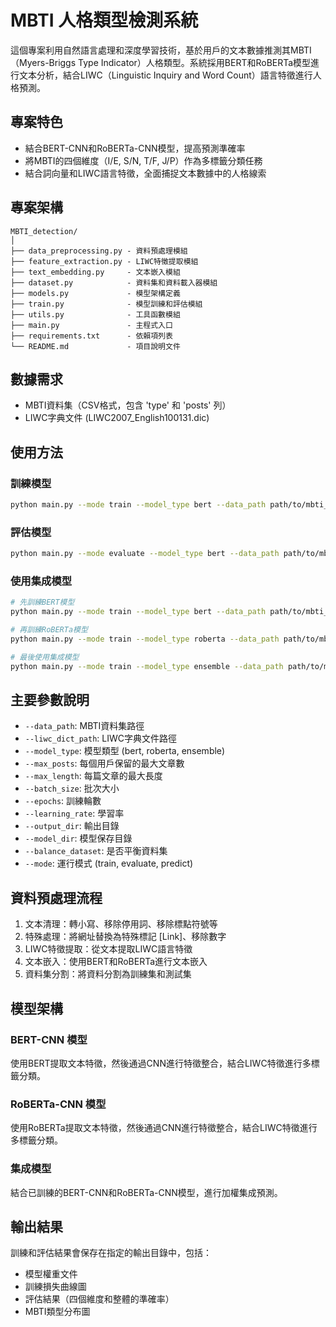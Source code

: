 # MBTI 人格類型檢測系統

這個專案利用自然語言處理和深度學習技術，基於用戶的文本數據推測其MBTI（Myers-Briggs Type Indicator）人格類型。系統採用BERT和RoBERTa模型進行文本分析，結合LIWC（Linguistic Inquiry and Word Count）語言特徵進行人格預測。

## 專案特色
- 結合BERT-CNN和RoBERTa-CNN模型，提高預測準確率
- 將MBTI的四個維度（I/E, S/N, T/F, J/P）作為多標籤分類任務
- 結合詞向量和LIWC語言特徵，全面捕捉文本數據中的人格線索


## 專案架構

```
MBTI_detection/
│
├── data_preprocessing.py - 資料預處理模組
├── feature_extraction.py - LIWC特徵提取模組
├── text_embedding.py     - 文本嵌入模組
├── dataset.py            - 資料集和資料載入器模組
├── models.py             - 模型架構定義
├── train.py              - 模型訓練和評估模組
├── utils.py              - 工具函數模組
├── main.py               - 主程式入口
├── requirements.txt      - 依賴項列表
└── README.md             - 項目說明文件
```


## 數據需求

- MBTI資料集（CSV格式，包含 'type' 和 'posts' 列）
- LIWC字典文件 (LIWC2007_English100131.dic)

## 使用方法

### 訓練模型

```bash
python main.py --mode train --model_type bert --data_path path/to/mbti_dataset.csv --liwc_dict_path path/to/liwc_dict.dic --max_posts 40 --epochs 5 --batch_size 16 --balance_dataset
```

### 評估模型

```bash
python main.py --mode evaluate --model_type bert --data_path path/to/mbti_dataset.csv --liwc_dict_path path/to/liwc_dict.dic
```

### 使用集成模型

```bash
# 先訓練BERT模型
python main.py --mode train --model_type bert --data_path path/to/mbti_dataset.csv --liwc_dict_path path/to/liwc_dict.dic --epochs 5

# 再訓練RoBERTa模型
python main.py --mode train --model_type roberta --data_path path/to/mbti_dataset.csv --liwc_dict_path path/to/liwc_dict.dic --epochs 5

# 最後使用集成模型
python main.py --mode train --model_type ensemble --data_path path/to/mbti_dataset.csv --liwc_dict_path path/to/liwc_dict.dic --epochs 3
```

## 主要參數說明

- `--data_path`: MBTI資料集路徑
- `--liwc_dict_path`: LIWC字典文件路徑
- `--model_type`: 模型類型 (bert, roberta, ensemble)
- `--max_posts`: 每個用戶保留的最大文章數
- `--max_length`: 每篇文章的最大長度
- `--batch_size`: 批次大小
- `--epochs`: 訓練輪數
- `--learning_rate`: 學習率
- `--output_dir`: 輸出目錄
- `--model_dir`: 模型保存目錄
- `--balance_dataset`: 是否平衡資料集
- `--mode`: 運行模式 (train, evaluate, predict)

## 資料預處理流程

1. 文本清理：轉小寫、移除停用詞、移除標點符號等
2. 特殊處理：將網址替換為特殊標記 [Link]、移除數字
3. LIWC特徵提取：從文本提取LIWC語言特徵
4. 文本嵌入：使用BERT和RoBERTa進行文本嵌入
5. 資料集分割：將資料分割為訓練集和測試集

## 模型架構

### BERT-CNN 模型

使用BERT提取文本特徵，然後通過CNN進行特徵整合，結合LIWC特徵進行多標籤分類。

### RoBERTa-CNN 模型

使用RoBERTa提取文本特徵，然後通過CNN進行特徵整合，結合LIWC特徵進行多標籤分類。

### 集成模型

結合已訓練的BERT-CNN和RoBERTa-CNN模型，進行加權集成預測。

## 輸出結果

訓練和評估結果會保存在指定的輸出目錄中，包括：

- 模型權重文件
- 訓練損失曲線圖
- 評估結果（四個維度和整體的準確率）
- MBTI類型分布圖

